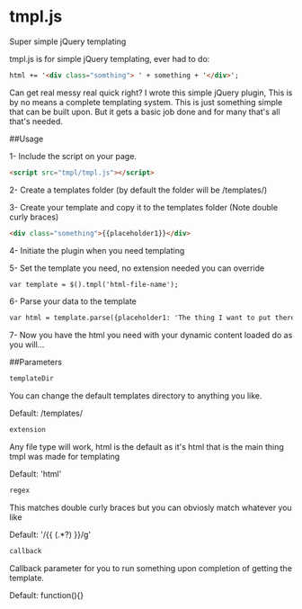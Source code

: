 tmpl.js
=======

Super simple jQuery templating

tmpl.js is for simple jQuery templating, ever had to do:

```html
html += '<div class="somthing"> ' + something + '</div>';
```

Can get real messy real quick right? I wrote this simple jQuery plugin, This is by no means a complete templating system. 
This is just something simple that can be built upon. But it gets a basic job done and for many that's all that's needed.

##Usage

1- Include the script on your page.

```html
<script src="tmpl/tmpl.js"></script>
```

2- Create a templates folder (by default the folder will be /templates/)

3- Create your template and copy it to the templates folder (Note double curly braces)

```html
<div class="something">{{placeholder1}}</div>
```

4- Initiate the plugin when you need templating

5- Set the template you need, no extension needed you can override 

```html
var template = $().tmpl('html-file-name');
```

6- Parse your data to the template

```html
var html = template.parse({placeholder1: 'The thing I want to put there'});
```

7- Now you have the html you need with your dynamic content loaded do as you will...

##Parameters

```html
templateDir
```
You can change the default templates directory to anything you like.

Default: /templates/

```html
extension
```
Any file type will work, html is the default as it's html that is the main thing tmpl was made for templating

Default: 'html'

```html
regex
```
This matches double curly braces but you can obviosly match whatever you like

Default: '/\{\{ (.*?) \}\}/g'

```html
callback
```
Callback parameter for you to run something upon completion of getting the template.

Default: function(){}
